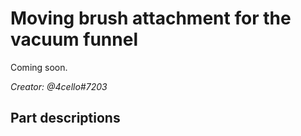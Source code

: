 # Moving brush attachment for the vacuum funnel

Coming soon.

*Creator: @4cello#7203*

## Part descriptions
